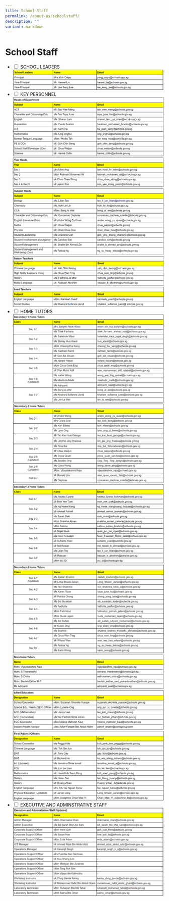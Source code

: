 ```yaml
---
title: School Staff
permalink: /about-us/schoolstaff/
description: ""
variant: markdown
---
```

<h1>School Staff</h1>
<ul class="jekyllcodex_accordion">
	<li>
		<input type="checkbox" id="accordion1" class="hidecontent">
		<label for="accordion1">SCHOOL LEADERS</label>
		<div class="content hidecontent">
		<div>
			<img src="/images/Our%20Staff/2025_SL.png">
			</div>
			</div></li>
		<li>
			<input type="checkbox" id="accordion2" class="hidecontent">
			<label for="accordion2">KEY PERSONNEL</label>
			<div class="content hidecontent">
			<div>
				<img src="/images/Our%20Staff/2024_HOD.png"><br>
				<img src="/images/Our%20Staff/2024_YH.png"><br>
				<img src="/images/Our%20Staff/2024_SH.png"><br>
				<img src="/images/Our%20Staff/2024_ST.png"><br>
				<img src="/images/Our%20Staff/2024_LT.png"><br>
				</div>
		</div></li>
		<li>
			<input type="checkbox" id="accordion3" class="hidecontent">
			<label for="accordion3">HOME TUTORS</label>
			<div class="content hidecontent">
			<div>
				<img src="/images/Our%20Staff/2024_SEC1HT.png"><br>
				<img src="/images/Our%20Staff/2024_SEC2HT.png"><br>
				<img src="/images/Our%20Staff/2024_SEC3HT.png"><br>
				<img src="/images/Our%20Staff/2024_SEC4HT.png"><br>
				<img src="/images/Our%20Staff/2024_NONHT.png"><br>
				<img src="/images/Our%20Staff/2024_AED.png"><br>
				<img src="/images/Our%20Staff/2024_OST.png"><br>
				</div>
				</div></li>
  <li>
			<input type="checkbox" id="accordion4" class="hidecontent">
			<label for="accordion4">EXECUTIVE AND ADMINSTRATIVE STAFF</label>
			<div class="content hidecontent">
			<div>
				<img src="/images/Our%20Staff/2024_EAS.png">
				</div>
				</div></li>
</ul>